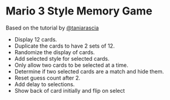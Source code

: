 # Mario 3 Style Memory Game

Based on the tutorial by [@taniarascia](https://github.com/taniarascia/)

* Display 12 cards.
* Duplicate the cards to have 2 sets of 12.
* Randomize the display of cards.
* Add selected style for selected cards.
* Only allow two cards to be selected at a time.
* Determine if two selected cards are a match and hide them.
* Reset guess count after 2.
* Add delay to selections.
* Show back of card initially and flip on select
